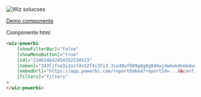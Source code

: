   
  

![Wiz solucoes](https://syz.wizsolucoes.com.br/assets/header/img/logowiz.svg)

[Demo componente](wiz-powerbi.surge.sh)




Componente html
```html
<wiz-powerbi
	[showFilterBar]="false"
	[showMenuButton]="true"
	[id]="234654642454352534523"
	[token]="343ljfno3i2oif4n32f4i3fi3.3io49uf989g8g8g84hwjdwkwkdnmkdwewe3333333"
	[embedUrl]="https://app.powerbi.com/reportEmbed?reportId=...8&config=...."
	[filters]="filters" 
>
</wiz-powerbi>
```
